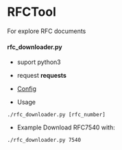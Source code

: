 # RFCTool
For explore RFC documents

#### rfc_downloader.py  
- suport python3
- request **requests**
- [Config](https://github.com/JavaProgrammerLB/RFCTool/wiki/Run-python-file-as-a-script)

- Usage  
```shell
./rfc_downloader.py [rfc_number]
```

- Example
Download RFC7540 with:
```shell
./rfc_downloader.py 7540
```
